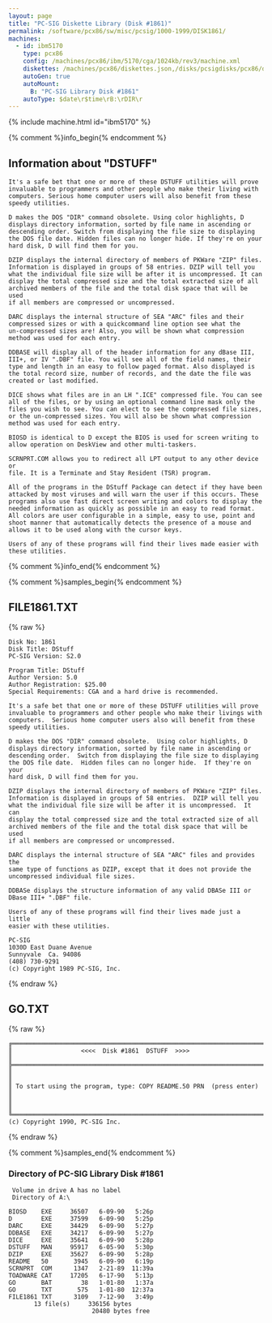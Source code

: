 ```yaml
---
layout: page
title: "PC-SIG Diskette Library (Disk #1861)"
permalink: /software/pcx86/sw/misc/pcsig/1000-1999/DISK1861/
machines:
  - id: ibm5170
    type: pcx86
    config: /machines/pcx86/ibm/5170/cga/1024kb/rev3/machine.xml
    diskettes: /machines/pcx86/diskettes.json,/disks/pcsigdisks/pcx86/diskettes.json
    autoGen: true
    autoMount:
      B: "PC-SIG Library Disk #1861"
    autoType: $date\r$time\rB:\rDIR\r
---
```


{% include machine.html id="ibm5170" %}

{% comment %}info_begin{% endcomment %}

## Information about "DSTUFF"

    It's a safe bet that one or more of these DSTUFF utilities will prove
    invaluable to programmers and other people who make their living with
    computers. Serious home computer users will also benefit from these
    speedy utilities.
    
    D makes the DOS "DIR" command obsolete. Using color highlights, D
    displays directory information, sorted by file name in ascending or
    descending order. Switch from displaying the file size to displaying
    the DOS file date. Hidden files can no longer hide. If they're on your
    hard disk, D will find them for you.
    
    DZIP displays the internal directory of members of PKWare "ZIP" files.
    Information is displayed in groups of 58 entries. DZIP will tell you
    what the individual file size will be after it is uncompressed. It can
    display the total compressed size and the total extracted size of all
    archived members of the file and the total disk space that will be used
    if all members are compressed or uncompressed.
    
    DARC displays the internal structure of SEA "ARC" files and their
    compressed sizes or with a quickcommand line option see what the
    un-compressed sizes are! Also, you will be shown what compression
    method was used for each entry.
    
    DDBASE will display all of the header information for any dBase III,
    III+, or IV ".DBF" file. You will see all of the field names, their
    type and length in an easy to follow paged format. Also displayed is
    the total record size, number of records, and the date the file was
    created or last modified.
    
    DICE shows what files are in an LH ".ICE" compressed file. You can see
    all of the files, or by using an optional command line mask only the
    files you wish to see. You can elect to see the compressed file sizes,
    or the un-compressed sizes. You will also be shown what compression
    method was used for each entry.
    
    BIOSD is identical to D except the BIOS is used for screen writing to
    allow operation on DeskView and other multi-taskers.
    
    SCRNPRT.COM allows you to redirect all LPT output to any other device or
    file. It is a Terminate and Stay Resident (TSR) program.
    
    All of the programs in the DStuff Package can detect if they have been
    attacked by most viruses and will warn the user if this occurs. These
    programs also use fast direct screen writing and colors to display the
    needed information as quickly as possible in an easy to read format.
    All colors are user configurable in a simple, easy to use, point and
    shoot manner that automatically detects the presence of a mouse and
    allows it to be used along with the cursor keys.
    
    Users of any of these programs will find their lives made easier with
    these utilities.
{% comment %}info_end{% endcomment %}

{% comment %}samples_begin{% endcomment %}

## FILE1861.TXT

{% raw %}
```
Disk No: 1861                                                           
Disk Title: DStuff                                                      
PC-SIG Version: S2.0                                                    
                                                                        
Program Title: DStuff                                                   
Author Version: 5.0                                                     
Author Registration: $25.00                                             
Special Requirements: CGA and a hard drive is recommended.              
                                                                        
It's a safe bet that one or more of these DSTUFF utilities will prove   
invaluable to programmers and other people who make their livings with  
computers.  Serious home computer users also will benefit from these    
speedy utilities.                                                       
                                                                        
D makes the DOS "DIR" command obsolete.  Using color highlights, D      
displays directory information, sorted by file name in ascending or     
descending order.  Switch from displaying the file size to displaying   
the DOS file date.  Hidden files can no longer hide.  If they're on your
hard disk, D will find them for you.                                    
                                                                        
DZIP displays the internal directory of members of PKWare "ZIP" files.  
Information is displayed in groups of 58 entries.  DZIP will tell you   
what the individual file size will be after it is uncompressed.  It can 
display the total compressed size and the total extracted size of all   
archived members of the file and the total disk space that will be used 
if all members are compressed or uncompressed.                          
                                                                        
DARC displays the internal structure of SEA "ARC" files and provides the
same type of functions as DZIP, except that it does not provide the     
uncompressed individual file sizes.                                     
                                                                        
DDBASe displays the structure information of any valid DBASe III or     
DBase III+ ".DBF" file.                                                 
                                                                        
Users of any of these programs will find their lives made just a little 
easier with these utilities.                                            
                                                                        
PC-SIG                                                                  
1030D East Duane Avenue                                                 
Sunnyvale  Ca. 94086                                                    
(408) 730-9291                                                          
(c) Copyright 1989 PC-SIG, Inc.                                         
```
{% endraw %}

## GO.TXT

{% raw %}
```
╔═════════════════════════════════════════════════════════════════════════╗
║                   <<<<  Disk #1861  DSTUFF  >>>>                        ║
╠═════════════════════════════════════════════════════════════════════════╣
║                                                                         ║
║ To start using the program, type: COPY README.50 PRN  (press enter)     ║
║                                                                         ║
╚═════════════════════════════════════════════════════════════════════════╝
(c) Copyright 1990, PC-SIG Inc.
```
{% endraw %}

{% comment %}samples_end{% endcomment %}

### Directory of PC-SIG Library Disk #1861

     Volume in drive A has no label
     Directory of A:\

    BIOSD    EXE     36507   6-09-90   5:26p
    D        EXE     37599   6-09-90   5:25p
    DARC     EXE     34429   6-09-90   5:27p
    DDBASE   EXE     34217   6-09-90   5:27p
    DICE     EXE     35641   6-09-90   5:28p
    DSTUFF   MAN     95917   6-05-90   5:30p
    DZIP     EXE     35627   6-09-90   5:28p
    README   50       3945   6-09-90   6:19p
    SCRNPRT  COM      1347   2-21-89  11:39a
    TOADWARE CAT     17205   6-17-90   5:13p
    GO       BAT        38   1-01-80   1:37a
    GO       TXT       575   1-01-80  12:37a
    FILE1861 TXT      3109   7-12-90   3:49p
           13 file(s)     336156 bytes
                           20480 bytes free
